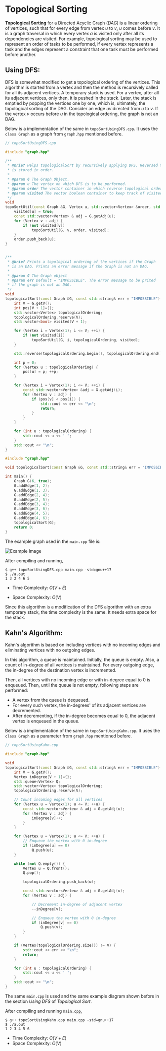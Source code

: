 # Topological Sorting

**Topological Sorting** for a Directed Acyclic Graph (_DAG_) is a linear ordering of vertices, such that for every edge from vertex _u_ to _v_, _u_ comes before _v_. It is a graph traversal in which every vertex _a_ is visited only after all its dependencies are visited. For example,  topological sorting may be used to represent an order of tasks to be performed, if every vertex represents a task and the edges represent a constraint that one task must be performed before another. 

## Using DFS:

DFS is somewhat modified to get a topological ordering of the vertices. This algorithm is started from a vertex and then the method is recursively called for all its adjacent vertices. A temporary stack is used. For a vertex, after all its adjacent vertices, only then, it is pushed in the stack. Later, the stack is emptied by popping the vertices one by one, which is, ultimately, the topological sorting of the DAG. Consider an edge $uv$ directed from $u$ to $v$. If the vertex $v$ occurs before $u$ in the topological ordering, the graph is not an DAG.

Below is a implementation of the same in `topoSortUsingDFS.cpp`. It uses the `class Graph` as a graph from `graph.hpp` mentioned before.

```cpp
// topoSortUsingDFS.cpp

#include "graph.hpp"

/**
 * @brief Helps topologicalSort by recursively applying DFS. Reversed topological ordering 
 * is stored in order.
 *
 * @param G The Graph Object.
 * @param u The vertex on which DFS is to be performed.
 * @param order The vector container in which reverse topological ordering is stored.
 * @param visited The vector boolean container to keep track of visited vertices.
 */
void 
topoSortUtil(const Graph &G, Vertex u, std::vector<Vertex> &order, std::vector<bool> &visited) {
    visited[u] = true;
    const std::vector<Vertex> & adj = G.getAdj(u);
    for (Vertex v : adj) {
        if (not visited[v]) 
            topoSortUtil(G, v, order, visited);
    }
    order.push_back(u);
}


/**
 * @brief Prints a topological ordering of the vertices if the Graph 
 * is an DAG. Prints an error message if the Graph is not an DAG.
 * 
 * @param G The Graph object
 * @param err Default = "IMPOSSIBLE". The error message to be prited
 * if the graph is not an DAG.
 */
void 
topologicalSort(const Graph &G, const std::string& err = "IMPOSSIBLE") {
    int V = G.getV();
    int pos[V + 1]={};
    std::vector<Vertex> topologicalOrdering;
    topologicalOrdering.reserve(V);
    std::vector<bool> visited(V + 1);

    for (Vertex i = Vertex(1); i <= V; ++i) {
        if (not visited[i]) 
            topoSortUtil(G, i, topologicalOrdering, visited);
    }

    std::reverse(topologicalOrdering.begin(), topologicalOrdering.end());

    int p = 0;
    for (Vertex u : topologicalOrdering) {
        pos[u] = p; ++p;
    }

    for (Vertex i = Vertex(1); i <= V; ++i) {
        const std::vector<Vertex> &adj = G.getAdj(i);
        for (Vertex v : adj) {
            if (pos[v] < pos[i]) {
                std::cout << err << "\n";
                return; 
            }
        }
    }

    for (int u : topologicalOrdering) {
        std::cout << u << ' ';
    }
    std::cout << "\n";
}
```



```cpp
#include "graph.hpp"

void topologicalSort(const Graph &G, const std::string& err = "IMPOSSIBLE");

int main() {
    Graph G(6, true);
    G.addEdge(1, 2);
    G.addEdge(1, 3);
    G.addEdge(2, 4);
    G.addEdge(2, 5);
    G.addEdge(3, 4);
    G.addEdge(3, 6);
    G.addEdge(4, 5);
    G.addEdge(4, 6);
    topologicalSort(G);
    return 0;
}
```

The example graph used in the `main.cpp` file is: 

![Example Image](./eg.png)

After compiling and running,

```shell
$ g++ topoSortUsingDFS.cpp main.cpp -std=gnu++17 
$ ./a.out
1 3 2 4 6 5 
```

- Time Complexity: $O(V+E)$ 

- Space Complexity: $O(V)$

Since this algorithm is a modification of the DFS algorithm with an extra temporary stack, the time complexity is the same. It needs extra space for the stack.

## Kahn's Algorithm: 

Kahn's algorithm is based on including vertices with no incoming edges and eliminating vertices with no outgoing edges.

In this algorithm, a queue is maintained. Initially, the queue is empty. Also, a count of in-degree of all vertices is maintained. For every outgoing edge, the in-degree of the destination vertex is incremented.

Then, all vertices with no incoming edge or with in-degree equal to 0 is enqueued. Then, until the queue is not empty, following steps are performed: 

- A vertex from the queue is dequeued.
- For every such vertex, the in-degrees' of its adjacent vertices are decremented.
- After decrementing, if the in-degree becomes equal to 0, the adjacent vertex is enqueued in the queue.    

Below is a implementation of the same in `topoSortUsingKahn.cpp`.  It uses the `class Graph` as a parameter from `graph.hpp` mentioned before.

```cpp
// topoSortUsingKahn.cpp

#include "graph.hpp" 

void
topologicalSort(const Graph &G, const std::string& err = "IMPOSSIBLE") {
    int V = G.getV();
    Vertex inDegree[V + 1]={};
    std::queue<Vertex> Q;
    std::vector<Vertex> topologicalOrdering;
    topologicalOrdering.reserve(V);

    // Count incoming edges for all vertices
    for (Vertex u = Vertex(1); u <= V; ++u) {
        const std::vector<Vertex> & adj = G.getAdj(u);
        for (Vertex v : adj) {
            inDegree[v]++;
        }
    }

    for (Vertex u = Vertex(1); u <= V; ++u) {
        // Enqueue the vertex with 0 in-degree
        if (inDegree[u] == 0) 
            Q.push(u);          
    }

    while (not Q.empty()) {
        Vertex u = Q.front();
        Q.pop();

        topologicalOrdering.push_back(u);

        const std::vector<Vertex> & adj = G.getAdj(u);
        for (Vertex v : adj) {

            // Decrement in-degree of adjacent vertex
            --inDegree[v];

            // Enqueue the vertex with 0 in-degree
            if (inDegree[v] == 0) 
                Q.push(v);          
        }
    }

    if (Vertex(topologicalOrdering.size()) != V) {
        std::cout << err << "\n";
        return;
    }

    for (int u : topologicalOrdering) {
        std::cout << u << ' ';
    }
    std::cout << "\n";
}
```

The same `main.cpp` is used and the same example diagram shown before in the section *Using DFS* of *Topological Sort*.

After compiling and running `main.cpp`,

```shell
$ g++ topoSortUsingKahn.cpp main.cpp -std=gnu++17 
$ ./a.out
1 2 3 4 5 6 
```

- Time Complexity: $O(V+E)$ 
- Space Complexity: $O(V)$

